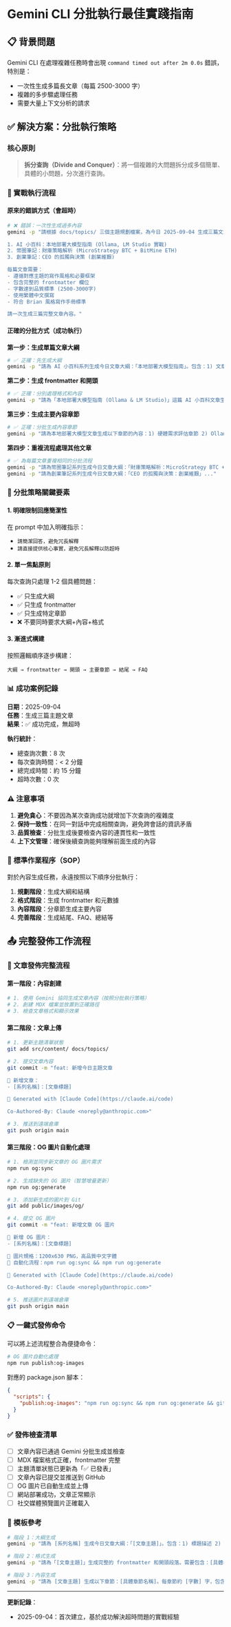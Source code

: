 # Gemini CLI 分批執行最佳實踐指南

## 📋 背景問題

Gemini CLI 在處理複雜任務時會出現 `command timed out after 2m 0.0s` 錯誤，特別是：
- 一次性生成多篇長文章（每篇 2500-3000 字）
- 複雜的多步驟處理任務
- 需要大量上下文分析的請求

## ✅ 解決方案：分批執行策略

### 核心原則
> **拆分查詢（Divide and Conquer）**：將一個複雜的大問題拆分成多個簡單、具體的小問題，分次進行查詢。

### 📝 實戰執行流程

#### 原來的錯誤方式（會超時）
```bash
# ❌ 錯誤：一次性生成過多內容
gemini -p "請根據 docs/topics/ 三個主題規劃檔案，為今日 2025-09-04 生成三篇文章。請按照各主題的寫作風格指導和 Brian 風格標準生成內容：

1. AI 小百科：本地部署大模型指南 (Ollama, LM Studio 實戰)
2. 幣圈筆記：財庫策略解析 (MicroStrategy BTC + BitMine ETH)  
3. 創業筆記：CEO 的孤獨與決策 (創業維艱)

每篇文章需要：
- 遵循對應主題的寫作風格和必要框架
- 包含完整的 frontmatter 欄位
- 字數達到品質標準 (2500-3000字)
- 使用繁體中文撰寫
- 符合 Brian 風格寫作手冊標準

請一次生成三篇完整文章內容。"
```

#### 正確的分批方式（成功執行）

**第一步：生成單篇文章大綱**
```bash
# ✅ 正確：先生成大綱
gemini -p "請為 AI 小百科系列生成今日文章大綱：「本地部署大模型指南」。包含：1) 文章標題和描述 2) 主要章節結構 3) 重點技術要點（Ollama, LM Studio）4) 目標讀者和難度定位。請簡潔回答，避免冗長解釋。"
```

**第二步：生成 frontmatter 和開頭**
```bash
# ✅ 正確：分別處理格式和內容
gemini -p "請為「本地部署大模型指南 (Ollama & LM Studio)」這篇 AI 小百科文章生成 frontmatter 和開頭。標題應該是關於本地部署，不是 O1 模型。請嚴格按照主題：本地部署大模型指南。"
```

**第三步：生成主要內容章節**
```bash
# ✅ 正確：分批生成內容章節
gemini -p "請為本地部署大模型文章生成以下章節的內容：1) 硬體需求評估章節 2) Ollama 工具介紹與安裝步驟 3) LM Studio 工具介紹與安裝步驟。每個章節約 400-500 字，包含實用的技術細節和步驟說明。"
```

**第四步：重複流程處理其他文章**
```bash
# ✅ 為每篇文章重複相同的分批流程
gemini -p "請為幣圈筆記系列生成今日文章大綱：「財庫策略解析：MicroStrategy BTC + BitMine ETH」..."
gemini -p "請為創業筆記系列生成今日文章大綱：「CEO 的孤獨與決策：創業維艱」..."
```

### 🎯 分批策略關鍵要素

#### 1. 明確限制回應簡潔性
在 prompt 中加入明確指示：
- `請簡潔回答，避免冗長解釋`
- `請直接提供核心事實，避免冗長解釋以防超時`

#### 2. 單一焦點原則
每次查詢只處理 1-2 個具體問題：
- ✅ 只生成大綱
- ✅ 只生成 frontmatter 
- ✅ 只生成特定章節
- ❌ 不要同時要求大綱+內容+格式

#### 3. 漸進式構建
按照邏輯順序逐步構建：
```
大綱 → frontmatter → 開頭 → 主要章節 → 結尾 → FAQ
```

### 📊 成功案例記錄

**日期**：2025-09-04  
**任務**：生成三篇主題文章  
**結果**：✅ 成功完成，無超時

**執行統計**：
- 總查詢次數：8 次
- 每次查詢時間：< 2 分鐘
- 總完成時間：約 15 分鐘
- 超時次數：0 次

### ⚠️ 注意事項

1. **避免貪心**：不要因為某次查詢成功就增加下次查詢的複雜度
2. **保持一致性**：在同一對話中完成相關查詢，避免跨會話的資訊矛盾
3. **品質檢查**：分批生成後要檢查內容的連貫性和一致性
4. **上下文管理**：確保後續查詢能夠理解前面生成的內容

### 🔄 標準作業程序（SOP）

對於內容生成任務，永遠按照以下順序分批執行：

1. **規劃階段**：生成大綱和結構
2. **格式階段**：生成 frontmatter 和元數據
3. **內容階段**：分章節生成主要內容
4. **完善階段**：生成結尾、FAQ、總結等

## 📤 完整發佈工作流程

### 🚀 文章發佈完整流程

#### 第一階段：內容創建
```bash
# 1. 使用 Gemini 協同生成文章內容（按照分批執行策略）
# 2. 創建 MDX 檔案並放置到正確路徑
# 3. 檢查文章格式和顯示效果
```

#### 第二階段：文章上傳
```bash
# 1. 更新主題清單狀態
git add src/content/ docs/topics/

# 2. 提交文章內容
git commit -m "feat: 新增今日主題文章

📝 新增文章：
- [系列名稱]：[文章標題]

🤖 Generated with [Claude Code](https://claude.ai/code)

Co-Authored-By: Claude <noreply@anthropic.com>"

# 3. 推送到遠端倉庫
git push origin main
```

#### 第三階段：OG 圖片自動化處理
```bash
# 1. 檢測並同步新文章的 OG 圖片需求
npm run og:sync

# 2. 生成缺失的 OG 圖片（智慧增量更新）
npm run og:generate

# 3. 添加新生成的圖片到 Git
git add public/images/og/

# 4. 提交 OG 圖片
git commit -m "feat: 新增文章 OG 圖片

📸 新增 OG 圖片：
- [系列名稱]：[文章標題]

🎨 圖片規格：1200x630 PNG，高品質中文字體
🔧 自動化流程：npm run og:sync && npm run og:generate

🤖 Generated with [Claude Code](https://claude.ai/code)

Co-Authored-By: Claude <noreply@anthropic.com>"

# 5. 推送圖片到遠端倉庫
git push origin main
```

### 📋 一鍵式發佈命令

可以將上述流程整合為便捷命令：

```bash
# OG 圖片自動化處理
npm run publish:og-images
```

對應的 package.json 腳本：
```json
{
  "scripts": {
    "publish:og-images": "npm run og:sync && npm run og:generate && git add public/images/og/ && echo '請手動執行 git commit 和 git push'"
  }
}
```

### ✅ 發佈檢查清單

- [ ] 文章內容已通過 Gemini 分批生成並檢查
- [ ] MDX 檔案格式正確，frontmatter 完整
- [ ] 主題清單狀態已更新為「✅ 已發表」
- [ ] 文章內容已提交並推送到 GitHub
- [ ] OG 圖片已自動生成並上傳
- [ ] 網站部署成功，文章正常顯示
- [ ] 社交媒體預覽圖片正確載入

### 📝 模板參考

```bash
# 階段 1：大綱生成
gemini -p "請為 [系列名稱] 生成今日文章大綱：「[文章主題]」。包含：1) 標題描述 2) 章節結構 3) 核心要點 4) 目標定位。請簡潔回答。"

# 階段 2：格式生成  
gemini -p "請為「[文章主題]」生成完整的 frontmatter 和開頭段落。需要包含：[具體欄位要求]。請簡潔輸出。"

# 階段 3：內容生成
gemini -p "請為 [文章主題] 生成以下章節：[具體章節名稱]。每章節約 [字數] 字，包含 [具體要求]。"
```

---

**更新記錄**：
- 2025-09-04：首次建立，基於成功解決超時問題的實戰經驗
